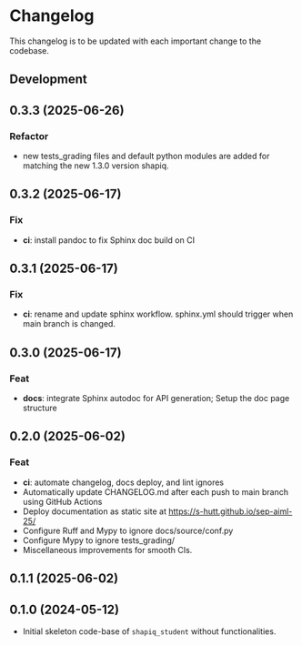 # Changelog
This changelog is to be updated with each important change to the codebase.

## Development

## 0.3.3 (2025-06-26)

### Refactor

- new tests_grading files and default python modules are added for matching the new 1.3.0 version shapiq.

## 0.3.2 (2025-06-17)

### Fix

- **ci**: install pandoc to fix Sphinx doc build on CI

## 0.3.1 (2025-06-17)

### Fix

- **ci**: rename and update sphinx workflow. sphinx.yml should trigger when main branch is changed.

## 0.3.0 (2025-06-17)

### Feat

- **docs**: integrate Sphinx autodoc for API generation; Setup the doc page structure

## 0.2.0 (2025-06-02)

### Feat

- **ci**: automate changelog, docs deploy, and lint ignores
- Automatically update CHANGELOG.md after each push to main branch using GitHub Actions
- Deploy documentation as static site at https://s-hutt.github.io/sep-aiml-25/
- Configure Ruff and Mypy to ignore docs/source/conf.py
- Configure Mypy to ignore tests_grading/
- Miscellaneous improvements for smooth CIs.

## 0.1.1 (2025-06-02)

## 0.1.0 (2024-05-12)
- Initial skeleton code-base of `shapiq_student` without functionalities.
